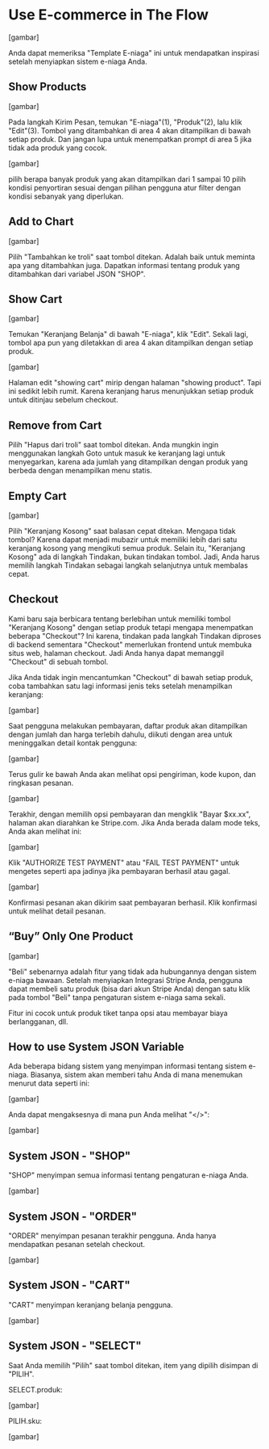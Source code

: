 # Use E-commerce in The Flow

[gambar]

Anda dapat memeriksa "Template E-niaga" ini untuk mendapatkan inspirasi setelah menyiapkan sistem e-niaga Anda.

## Show Products

[gambar]

Pada langkah Kirim Pesan, temukan "E-niaga"(1), "Produk"(2), lalu klik "Edit"(3). Tombol yang ditambahkan di area 4 akan ditampilkan di bawah setiap produk. Dan jangan lupa untuk menempatkan prompt di area 5 jika tidak ada produk yang cocok.

[gambar]

pilih berapa banyak produk yang akan ditampilkan dari 1 sampai 10
pilih kondisi penyortiran sesuai dengan pilihan pengguna
atur filter dengan kondisi sebanyak yang diperlukan.

## Add to Chart

[gambar]

Pilih "Tambahkan ke troli" saat tombol ditekan. Adalah baik untuk meminta apa yang ditambahkan juga. Dapatkan informasi tentang produk yang ditambahkan dari variabel JSON "SHOP".

## Show Cart

[gambar]

Temukan "Keranjang Belanja" di bawah "E-niaga", klik "Edit". Sekali lagi, tombol apa pun yang diletakkan di area 4 akan ditampilkan dengan setiap produk.

[gambar]

Halaman edit "showing cart" mirip dengan halaman "showing product". Tapi ini sedikit lebih rumit. Karena keranjang harus menunjukkan setiap produk untuk ditinjau sebelum checkout.

## Remove from Cart

Pilih "Hapus dari troli" saat tombol ditekan. Anda mungkin ingin menggunakan langkah Goto untuk masuk ke keranjang lagi untuk menyegarkan, karena ada jumlah yang ditampilkan dengan produk yang berbeda dengan menampilkan menu statis.

## Empty Cart

[gambar]

Pilih "Keranjang Kosong" saat balasan cepat ditekan. Mengapa tidak tombol? Karena dapat menjadi mubazir untuk memiliki lebih dari satu keranjang kosong yang mengikuti semua produk. Selain itu, "Keranjang Kosong" ada di langkah Tindakan, bukan tindakan tombol. Jadi, Anda harus memilih langkah Tindakan sebagai langkah selanjutnya untuk membalas cepat.

## Checkout

Kami baru saja berbicara tentang berlebihan untuk memiliki tombol "Keranjang Kosong" dengan setiap produk tetapi mengapa menempatkan beberapa "Checkout"? Ini karena, tindakan pada langkah Tindakan diproses di backend sementara "Checkout" memerlukan frontend untuk membuka situs web, halaman checkout. Jadi Anda hanya dapat memanggil "Checkout" di sebuah tombol.

Jika Anda tidak ingin mencantumkan "Checkout" di bawah setiap produk, coba tambahkan satu lagi informasi jenis teks setelah menampilkan keranjang:

[gambar]

Saat pengguna melakukan pembayaran, daftar produk akan ditampilkan dengan jumlah dan harga terlebih dahulu, diikuti dengan area untuk meninggalkan detail kontak pengguna:

[gambar]

Terus gulir ke bawah Anda akan melihat opsi pengiriman, kode kupon, dan ringkasan pesanan.

[gambar]

Terakhir, dengan memilih opsi pembayaran dan mengklik "Bayar $xx.xx", halaman akan diarahkan ke Stripe.com. Jika Anda berada dalam mode teks, Anda akan melihat ini:

[gambar]

Klik "AUTHORIZE TEST PAYMENT" atau "FAIL TEST PAYMENT" untuk mengetes seperti apa jadinya jika pembayaran berhasil atau gagal.

[gambar]

Konfirmasi pesanan akan dikirim saat pembayaran berhasil. Klik konfirmasi untuk melihat detail pesanan.

## “Buy” Only One Product

[gambar]

"Beli" sebenarnya adalah fitur yang tidak ada hubungannya dengan sistem e-niaga bawaan. Setelah menyiapkan Integrasi Stripe Anda, pengguna dapat membeli satu produk (bisa dari akun Stripe Anda) dengan satu klik pada tombol "Beli" tanpa pengaturan sistem e-niaga sama sekali.

Fitur ini cocok untuk produk tiket tanpa opsi atau membayar biaya berlangganan, dll.

## How to use System JSON Variable

Ada beberapa bidang sistem yang menyimpan informasi tentang sistem e-niaga. Biasanya, sistem akan memberi tahu Anda di mana menemukan menurut data seperti ini:

[gambar]

Anda dapat mengaksesnya di mana pun Anda melihat "</>":

[gambar]

## System JSON - "SHOP"

"SHOP" menyimpan semua informasi tentang pengaturan e-niaga Anda.

[gambar]

## System JSON - "ORDER"

"ORDER" menyimpan pesanan terakhir pengguna. Anda hanya mendapatkan pesanan setelah checkout.

[gambar]

## System JSON - "CART"

"CART" menyimpan keranjang belanja pengguna.

[gambar]

## System JSON - "SELECT"

Saat Anda memilih "Pilih" saat tombol ditekan, item yang dipilih disimpan di "PILIH".

SELECT.produk:

[gambar]

PILIH.sku:

[gambar]
